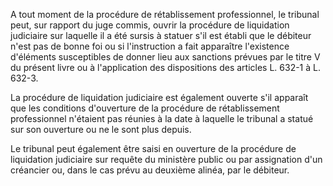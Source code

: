 A tout moment de la procédure de rétablissement professionnel, le tribunal peut, sur rapport du juge commis, ouvrir la procédure de liquidation judiciaire sur laquelle il a été sursis à statuer s'il est établi que le débiteur n'est pas de bonne foi ou si l'instruction a fait apparaître l'existence d'éléments susceptibles de donner lieu aux sanctions prévues par le titre V du présent livre ou à l'application des dispositions des articles L. 632-1 à L. 632-3.

La procédure de liquidation judiciaire est également ouverte s'il apparaît que les conditions d'ouverture de la procédure de rétablissement professionnel n'étaient pas réunies à la date à laquelle le tribunal a statué sur son ouverture ou ne le sont plus depuis.

Le tribunal peut également être saisi en ouverture de la procédure de liquidation judiciaire sur requête du ministère public ou par assignation d'un créancier ou, dans le cas prévu au deuxième alinéa, par le débiteur.
